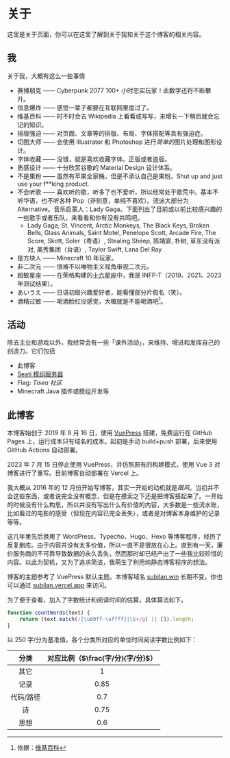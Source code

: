# 关于

这里是关于页面，你可以在这里了解到关于我和关于这个博客的相关内容。

## 我

关于我，大概有这么一些事情

- 赛博朋克 —— Cyberpunk 2077 100+ 小时忠实玩家！此数字还将不断攀升。
- 信息爆炸 —— 感觉一辈子都要在互联网里度过了。
- 维基百科 —— 时不时会去 Wikipedia 上看看或写写，来增长一下稍后就会忘记的知识。
- 排版强迫 —— 对页面、文章等的排版、布局、字体搭配等具有强迫症。
- 切图大师 —— 会使用 Illustrator 和 Photoshop 进行*简单的*图片处理和图形设计。
- 字体收藏 —— 没错，就是喜欢收藏字体。正版或者盗版。
- 质感设计 —— 十分欣赏谷歌的 Material Design 设计体系。
- 不是果粉 —— 虽然有苹果全家桶，但是不承认自己是果粉。Shut up and just use your f**king product.
- 不会听歌 —— 喜欢听的歌，听多了也不爱听，所以经常处于歌荒中。基本不听华语，也不听各种 Pop（非刻意，单纯不喜欢）。流派大部分为 Alternative。音乐启蒙人：Lady Gaga。下面列出了目前或以前比较感兴趣的一些歌手或者乐队，来看看和你有没有共鸣吧。
  - Lady Gaga, St. Vincent, Arctic Monkeys, The Black Keys, Broken Bells, Glass Animals, Saint Motel, Penelope Scott, Arcade Fire, The Score, Skott, Soler（粤语）, Stealing Sheep, 陈靖霏, 朴树, 草东没有派对, 美秀集团（台语）, Taylor Swift, Lana Del Ray
- 是方块人 —— Minecraft 10 年玩家。
- 非二次元 —— 很难不以唯物主义视角审视二次元。
- 超敏星座 —— 在荣格构建的[十六星座](https://www.16personalities.com/ch/%E4%BA%BA%E6%A0%BC%E6%B5%8B%E8%AF%95)中，我是 INFP-T（2019、2021、2023 年测试结果）。
- あいうえ —— 日语初级兴趣爱好者，能看懂部分片假名（笑）。
- 酒精过敏 —— 喝酒脸红没感觉，大概就是不能喝酒吧[^1]。

## 活动

除去主业和游戏以外，我经常会有一些「课外活动」，来维持、增进和发挥自己的创造力。它们包括
- 此博客
- [Seati 模组服务器](https://seati.cc)
- Flag: *Tisea 社区*
- Minecraft Java 插件或模组开发等

## 此博客

本博客始创于 2019 年 8 月 16 日，使用 [VuePress](https://vuepress.vuejs.org) 搭建，免费运行在 GitHub Pages 上，运行成本只有域名的成本。起初是手动 build+push 部署，后来使用 GitHub Actions 自动部署。

2023 年 7 月 15 日停止使用 VuePress，并仿照原有的构建模式，使用 Vue 3 对博客进行了重写。目前博客自动部署在 Vercel 上。

我大概从 2016 年的 12 月份开始写博客，其实一开始的动机就是*跟风*。当初并不会这些东西，或者说完全没有概念，但是在摸索之下还是把博客搭起来了。一开始的时候没有什么构思，所以并没有写出什么有价值的内容，大多数是一些流水账，比如看过的电影的感受（但现在内容已完全丢失），或者是对博客本身维护的记录等等。

这几年里先后换用了 WordPress、Typecho、Hugo、Hexo 等博客程序，经历了反复删库。由于内容并没有太多价值，所以一直不是很放在心上。直到有一天，廉价服务商的不可靠导致数据的永久丢失，然而那时却已经产出了一些我比较珍惜的内容。以此为契机，又为了追求简洁，我萌生了利用纯静态博客程序的想法。

博客的主题参考了 VuePress 默认主题。本博客域名 [subilan.win](https://subilan.win) 长期不变，你也可以通过 [subilan.vercel.app](https://subilan.vercel.app) 来访问。

为了便于查看，加入了字数统计和阅读时间的估算，具体算法如下。

```javascript
function countWords(text) {
    return (text.match(/[\u00ff-\uffff]|\S+/g) || []).length;
}
```

以 $250$ 字/分为基准值，各个分类所对应的单位时间阅读字数比例如下：

|  分类   | 对应比例（$\frac{字/分}{字/分}$） |
|:-----:|:-----------------------:|
|  其它   |           $1$           |
|  记录   |         $0.85$          |
| 代码/路径 |          $0.7$          |
|   诗   |         $0.75$          |
|  思想   |          $0.6$          |

[^1]: 依据：[维基百科](https://zh.wikipedia.org/wiki/%E9%85%92%E7%B2%BE%E5%8F%8D%E5%BA%94)
